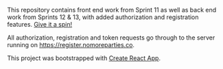This repository contains front end work from Sprint 11 as well as back end work from Sprints 12 & 13, with added authorization and registration features. [Give it a spin!](https://hcqpersonal.github.io/react-around-auth/)

All authorization, registration and token requests go through to the server running on https://register.nomoreparties.co.

This project was bootstrapped with [Create React App](https://github.com/facebook/create-react-app).